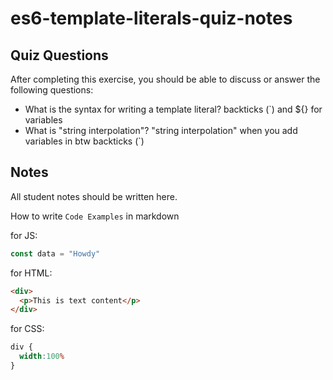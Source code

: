 # es6-template-literals-quiz-notes

## Quiz Questions

After completing this exercise, you should be able to discuss or answer the following questions:

- What is the syntax for writing a template literal?
 backticks (`) and ${} for variables
- What is "string interpolation"?
"string interpolation" when you add variables in btw backticks (`)

## Notes

All student notes should be written here.


How to write `Code Examples` in markdown

for JS:
```javascript
const data = "Howdy"
```

for HTML:
```html
<div>
  <p>This is text content</p>
</div>
```

for CSS:
```css
div {
  width:100%
}
```
